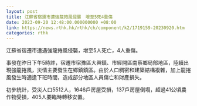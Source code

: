 ```yaml
---
layout: post
title: 江蘇省宿遷市遭強龍捲風侵襲　增至5死4重傷
date: 2023-09-20 12:48:00.000000000 +08:00
link: https://news.rthk.hk/rthk/ch/component/k2/1719159-20230920.htm
categories: rthk
---
```


江蘇省宿遷市遭遇強龍捲風侵襲，增至5人死亡，4人重傷。

事發在昨日下午5時許，宿遷市宿豫區大興鎮、市經開區南蔡鄉局部地區，陸續出現強龍捲風，災情主要發生在鄉鎮鎮區。由於人口稠密和建築結構複雜，加上龍捲風發生時適逢下班時間，造成部分地區人員傷亡和財產損失。

初步統計，受災人口5512人，1646戶房屋受損，137戶房屋倒塌，超過41公頃農作物受損，405人要臨時轉移安置。
